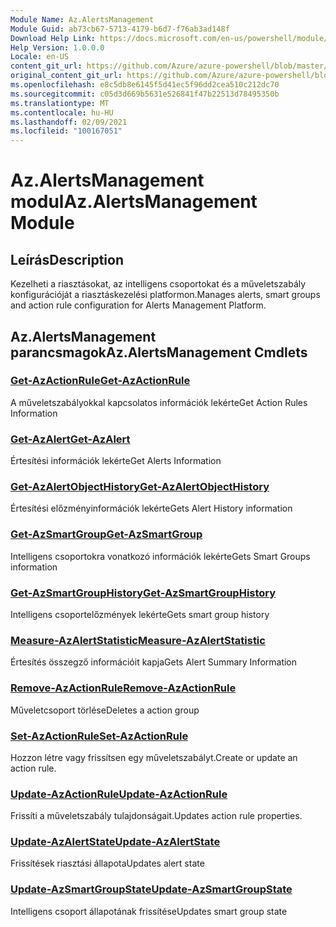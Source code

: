 ```yaml
---
Module Name: Az.AlertsManagement
Module Guid: ab73cb67-5713-4179-b6d7-f76ab3ad148f
Download Help Link: https://docs.microsoft.com/en-us/powershell/module/az.alertsmanagement
Help Version: 1.0.0.0
Locale: en-US
content_git_url: https://github.com/Azure/azure-powershell/blob/master/src/AlertsManagement/AlertsManagement/help/Az.AlertsManagement.md
original_content_git_url: https://github.com/Azure/azure-powershell/blob/master/src/AlertsManagement/AlertsManagement/help/Az.AlertsManagement.md
ms.openlocfilehash: e8c5db8e6145f5d41ec5f96dd2cea510c212dc70
ms.sourcegitcommit: c05d3d669b5631e526841f47b22513d78495350b
ms.translationtype: MT
ms.contentlocale: hu-HU
ms.lasthandoff: 02/09/2021
ms.locfileid: "100167051"
---
```

# <span data-ttu-id="2df49-101">Az.AlertsManagement modul</span><span class="sxs-lookup"><span data-stu-id="2df49-101">Az.AlertsManagement Module</span></span>
## <span data-ttu-id="2df49-102">Leírás</span><span class="sxs-lookup"><span data-stu-id="2df49-102">Description</span></span>
<span data-ttu-id="2df49-103">Kezelheti a riasztásokat, az intelligens csoportokat és a műveletszabály konfigurációját a riasztáskezelési platformon.</span><span class="sxs-lookup"><span data-stu-id="2df49-103">Manages alerts, smart groups and action rule configuration for Alerts Management Platform.</span></span>

## <span data-ttu-id="2df49-104">Az.AlertsManagement parancsmagok</span><span class="sxs-lookup"><span data-stu-id="2df49-104">Az.AlertsManagement Cmdlets</span></span>
### [<span data-ttu-id="2df49-105">Get-AzActionRule</span><span class="sxs-lookup"><span data-stu-id="2df49-105">Get-AzActionRule</span></span>](Get-AzActionRule.md)
<span data-ttu-id="2df49-106">A műveletszabályokkal kapcsolatos információk lekérte</span><span class="sxs-lookup"><span data-stu-id="2df49-106">Get Action Rules Information</span></span>

### [<span data-ttu-id="2df49-107">Get-AzAlert</span><span class="sxs-lookup"><span data-stu-id="2df49-107">Get-AzAlert</span></span>](Get-AzAlert.md)
<span data-ttu-id="2df49-108">Értesítési információk lekérte</span><span class="sxs-lookup"><span data-stu-id="2df49-108">Get Alerts Information</span></span>

### [<span data-ttu-id="2df49-109">Get-AzAlertObjectHistory</span><span class="sxs-lookup"><span data-stu-id="2df49-109">Get-AzAlertObjectHistory</span></span>](Get-AzAlertObjectHistory.md)
<span data-ttu-id="2df49-110">Értesítési előzményinformációk lekérte</span><span class="sxs-lookup"><span data-stu-id="2df49-110">Gets Alert History information</span></span>

### [<span data-ttu-id="2df49-111">Get-AzSmartGroup</span><span class="sxs-lookup"><span data-stu-id="2df49-111">Get-AzSmartGroup</span></span>](Get-AzSmartGroup.md)
<span data-ttu-id="2df49-112">Intelligens csoportokra vonatkozó információk lekérte</span><span class="sxs-lookup"><span data-stu-id="2df49-112">Gets Smart Groups information</span></span>

### [<span data-ttu-id="2df49-113">Get-AzSmartGroupHistory</span><span class="sxs-lookup"><span data-stu-id="2df49-113">Get-AzSmartGroupHistory</span></span>](Get-AzSmartGroupHistory.md)
<span data-ttu-id="2df49-114">Intelligens csoportelőzmények lekérte</span><span class="sxs-lookup"><span data-stu-id="2df49-114">Gets smart group history</span></span>

### [<span data-ttu-id="2df49-115">Measure-AzAlertStatistic</span><span class="sxs-lookup"><span data-stu-id="2df49-115">Measure-AzAlertStatistic</span></span>](Measure-AzAlertStatistic.md)
<span data-ttu-id="2df49-116">Értesítés összegző információit kapja</span><span class="sxs-lookup"><span data-stu-id="2df49-116">Gets Alert Summary Information</span></span>

### [<span data-ttu-id="2df49-117">Remove-AzActionRule</span><span class="sxs-lookup"><span data-stu-id="2df49-117">Remove-AzActionRule</span></span>](Remove-AzActionRule.md)
<span data-ttu-id="2df49-118">Műveletcsoport törlése</span><span class="sxs-lookup"><span data-stu-id="2df49-118">Deletes a action group</span></span>

### [<span data-ttu-id="2df49-119">Set-AzActionRule</span><span class="sxs-lookup"><span data-stu-id="2df49-119">Set-AzActionRule</span></span>](Set-AzActionRule.md)
<span data-ttu-id="2df49-120">Hozzon létre vagy frissítsen egy műveletszabályt.</span><span class="sxs-lookup"><span data-stu-id="2df49-120">Create or update an action rule.</span></span>

### [<span data-ttu-id="2df49-121">Update-AzActionRule</span><span class="sxs-lookup"><span data-stu-id="2df49-121">Update-AzActionRule</span></span>](Update-AzActionRule.md)
<span data-ttu-id="2df49-122">Frissíti a műveletszabály tulajdonságait.</span><span class="sxs-lookup"><span data-stu-id="2df49-122">Updates action rule properties.</span></span>

### [<span data-ttu-id="2df49-123">Update-AzAlertState</span><span class="sxs-lookup"><span data-stu-id="2df49-123">Update-AzAlertState</span></span>](Update-AzAlertState.md)
<span data-ttu-id="2df49-124">Frissítések riasztási állapota</span><span class="sxs-lookup"><span data-stu-id="2df49-124">Updates alert state</span></span>

### [<span data-ttu-id="2df49-125">Update-AzSmartGroupState</span><span class="sxs-lookup"><span data-stu-id="2df49-125">Update-AzSmartGroupState</span></span>](Update-AzSmartGroupState.md)
<span data-ttu-id="2df49-126">Intelligens csoport állapotának frissítése</span><span class="sxs-lookup"><span data-stu-id="2df49-126">Updates smart group state</span></span>

